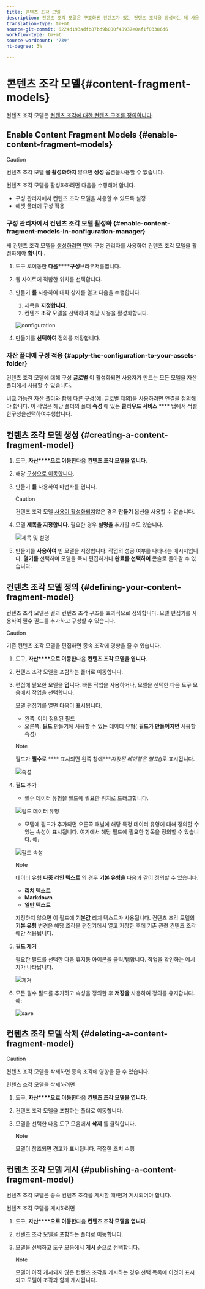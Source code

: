 ```yaml
---
title: 콘텐츠 조각 모델
description: 컨텐츠 조각 모델은 구조화된 컨텐츠가 있는 컨텐츠 조각을 생성하는 데 사용됩니다.
translation-type: tm+mt
source-git-commit: 6224d193adfb87bd9b080f48937e0af1f03386d6
workflow-type: tm+mt
source-wordcount: '739'
ht-degree: 3%

---
```



# 콘텐츠 조각 모델{#content-fragment-models}

컨텐츠 조각 모델은 [컨텐츠 조각에 대한 컨텐츠 구조를 정의합니다](/help/assets/content-fragments/content-fragments.md).

## Enable Content Fragment Models {#enable-content-fragment-models}

>[!CAUTION]
>
>컨텐츠 조각 모델 **을 활성화하지** 않으면 **생성** 옵션을사용할 수 없습니다.

컨텐츠 조각 모델을 활성화하려면 다음을 수행해야 합니다.

* 구성 관리자에서 컨텐츠 조각 모델을 사용할 수 있도록 설정
* 에셋 폴더에 구성 적용

### 구성 관리자에서 컨텐츠 조각 모델 활성화 {#enable-content-fragment-models-in-configuration-manager}

새 컨텐츠 조각 모델을 [생성하려면](#creating-a-content-fragment-model) 먼저 구성 관리자를 사용하여 컨텐츠 조각 모델을 활성화해야 **합니다** .

1. 도구 **로**&#x200B;이동한 **다음****구성**&#x200B;브라우저를엽니다.
2. 웹 사이트에 적합한 위치를 선택합니다.
3. 만들기 **를** 사용하여 대화 상자를 열고 다음을 수행합니다.

   1. 제목을 **지정합니다**.
   2. 컨텐츠 **조각** 모델을 선택하여 해당 사용을 활성화합니다.

   ![configuration](assets/cfm-models-01.png)

4. 만들기를 **선택하여** 정의를 저장합니다.

### 자산 폴더에 구성 적용 {#apply-the-configuration-to-your-assets-folder}

컨텐츠 조각 모델에 대해 구성 **글로벌** 이 활성화되면 사용자가 만드는 모든 모델을 자산 폴더에서 사용할 수 있습니다.

비교 가능한 자산 폴더와 함께 다른 구성(예: 글로벌 제외)을 사용하려면 연결을 정의해야 합니다. 이 작업은 해당 폴더의 폴더 **속성** 에 있는 **클라우드 서비스** **** 탭에서 적절한구성을선택하여수행합니다.

## 컨텐츠 조각 모델 생성 {#creating-a-content-fragment-model}

1. 도구, **자산****으로 이동한**&#x200B;다음 **컨텐츠 조각 모델을 엽니다**.
1. 해당 [구성으로 이동합니다](#enable-content-fragment-models).
1. 만들기 **를** 사용하여 마법사를 엽니다.

   >[!CAUTION]
   >
   >컨텐츠 조각 모델 [사용이 활성화되지](#enable-content-fragment-models)않은 경우 **만들기** 옵션을 사용할 수 없습니다.

1. 모델 **제목을 지정합니다**. 필요한 경우 **설명을** 추가할 수도 있습니다.

   ![제목 및 설명](assets/cfm-models-02.png)

1. 만들기를 **사용하여** 빈 모델을 저장합니다. 작업의 성공 여부를 나타내는 메시지입니다. **열기를** 선택하여 모델을 즉시 편집하거나 **완료를 선택하여** 콘솔로 돌아갈 수 있습니다.

## 컨텐츠 조각 모델 정의 {#defining-your-content-fragment-model}

컨텐츠 조각 모델은 결과 컨텐츠 조각 구조를 효과적으로 정의합니다. 모델 편집기를 사용하여 필수 필드를 추가하고 구성할 수 있습니다.

>[!CAUTION]
>
>기존 컨텐츠 조각 모델을 편집하면 종속 조각에 영향을 줄 수 있습니다.

1. 도구, **자산****으로 이동한**&#x200B;다음 **컨텐츠 조각 모델을 엽니다**.

1. 컨텐츠 조각 모델을 포함하는 폴더로 이동합니다.
1. 편집에 필요한 모델을 **엽니다**. 빠른 작업을 사용하거나, 모델을 선택한 다음 도구 모음에서 작업을 선택합니다.

   모델 편집기를 열면 다음이 표시됩니다.

   * 왼쪽: 이미 정의된 필드
   * 오른쪽: **필드** 만들기에 사용할 수 있는 데이터 유형( **필드가 만들어지면** 사용할 속성)

   >[!NOTE]
   >
   >필드가 **필수**&#x200B;로 **** 표시되면 왼쪽 창에&#x200B;****&#x200B;지정된 레이블은 별표(*)로 표시됩니다.

   ![속성](assets/cfm-models-03.png)

1. **필드 추가**

   * 필수 데이터 유형을 필드에 필요한 위치로 드래그합니다.

   ![필드 데이터 유형](assets/cfm-models-04.png)

   * 모델에 필드가 추가되면 오른쪽 패널에 해당 특정 데이터 유형에 대해 정의할 **수** 있는 속성이 표시됩니다. 여기에서 해당 필드에 필요한 항목을 정의할 수 있습니다. 예:

   ![필드 속성](assets/cfm-models-05.png)

   >[!NOTE]
   >
   >데이터 유형 **다중 라인 텍스트** 의 경우 **기본 유형을** 다음과 같이 정의할 수 있습니다.
   >* **리치 텍스트**
   >* **Markdown**
   >* **일반 텍스트**

   지정하지 않으면 이 필드에 **기본값** 리치 텍스트가 사용됩니다.
   컨텐츠 조각 모델의 **기본 유형** 변경은 해당 조각을 편집기에서 열고 저장한 후에 기존 관련 컨텐츠 조각에만 적용됩니다.

1. **필드 제거**

   필요한 필드를 선택한 다음 휴지통 아이콘을 클릭/탭합니다. 작업을 확인하는 메시지가 나타납니다.

   ![제거](assets/cfm-models-06.png)

1. 모든 필수 필드를 추가하고 속성을 정의한 후 **저장을** 사용하여 정의를 유지합니다. 예:

   ![save](assets/cfm-models-07.png)

## 컨텐츠 조각 모델 삭제 {#deleting-a-content-fragment-model}

>[!CAUTION]
>
>컨텐츠 조각 모델을 삭제하면 종속 조각에 영향을 줄 수 있습니다.

컨텐츠 조각 모델을 삭제하려면

1. 도구, **자산****으로 이동한**&#x200B;다음 **컨텐츠 조각 모델을 엽니다**.

1. 컨텐츠 조각 모델을 포함하는 폴더로 이동합니다.
1. 모델을 선택한 다음 도구 모음에서 **삭제** 를 클릭합니다.

   >[!NOTE]
   >
   >모델이 참조되면 경고가 표시됩니다. 적절한 조치 수행

## 컨텐츠 조각 모델 게시 {#publishing-a-content-fragment-model}

컨텐츠 조각 모델은 종속 컨텐츠 조각을 게시할 때/먼저 게시되어야 합니다.

컨텐츠 조각 모델을 게시하려면

1. 도구, **자산****으로 이동한**&#x200B;다음 **컨텐츠 조각 모델을 엽니다**.

1. 컨텐츠 조각 모델을 포함하는 폴더로 이동합니다.
1. 모델을 선택하고 도구 모음에서 **게시** 순으로 선택합니다.

   >[!NOTE]
   >
   >모델이 아직 게시되지 않은 컨텐츠 조각을 게시하는 경우 선택 목록에 이것이 표시되고 모델이 조각과 함께 게시됩니다.
